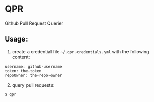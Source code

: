# QPR

Github Pull Request Querier

## Usage:

1. create a credential file `~/.qpr.credentials.yml` with the following content:

```
username: github-username
token: the-token
repoOwner: the-repo-owner
```

2. query pull requests:

```
$ qpr
```
